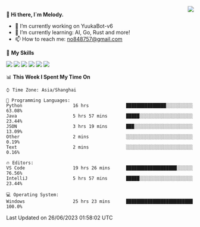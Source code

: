<a href="#">
  <img align="right" src="https://github-readme-stats.vercel.app/api?username=melodyyuuka&count_private=true&show_icons=true" />
</a>

**👋 Hi there, I`m Melody.**

- 🔭 I’m currently working on YuukaBot-v6
- 🌱 I’m currently learning: AI, Go, Rust and more!
- 📫 How to reach me: no848757@gmail.com

🌟 **My Skills** 

![](https://img.shields.io/badge/-Python-3e74a2?style=flat-square&logo=Python&logoColor=fff)
![](https://img.shields.io/badge/-Java-007396?style=flat-square&logo=OpenJDK&logoColor=fff)
![](https://img.shields.io/badge/-Node.js-339933?style=flat-square&logo=Node.js&logoColor=fff)
![](https://img.shields.io/badge/-Git-f05032?style=flat-square&logo=git&logoColor=fff)
![](https://img.shields.io/badge/-PostgreSQL-4169e1?style=flat-square&logo=PostgreSQL&logoColor=fff)
![](https://img.shields.io/badge/-VSCode-007acc?style=flat-square&logo=Visual-Studio-Code&logoColor=fff)


<!--START_SECTION:waka-->
📊 **This Week I Spent My Time On** 

```text
⌚︎ Time Zone: Asia/Shanghai

💬 Programming Languages: 
Python                   16 hrs              ███████████████░░░░░░░░░░   63.08% 
Java                     5 hrs 57 mins       █████░░░░░░░░░░░░░░░░░░░░   23.44% 
JSON                     3 hrs 19 mins       ███░░░░░░░░░░░░░░░░░░░░░░   13.09% 
Other                    2 mins              ░░░░░░░░░░░░░░░░░░░░░░░░░   0.19% 
Text                     2 mins              ░░░░░░░░░░░░░░░░░░░░░░░░░   0.16%

🔥 Editors: 
VS Code                  19 hrs 26 mins      ███████████████████░░░░░░   76.56% 
IntelliJ                 5 hrs 57 mins       █████░░░░░░░░░░░░░░░░░░░░   23.44%

💻 Operating System: 
Windows                  25 hrs 23 mins      █████████████████████████   100.0%

```


 Last Updated on 26/06/2023 01:58:02 UTC
<!--END_SECTION:waka-->
